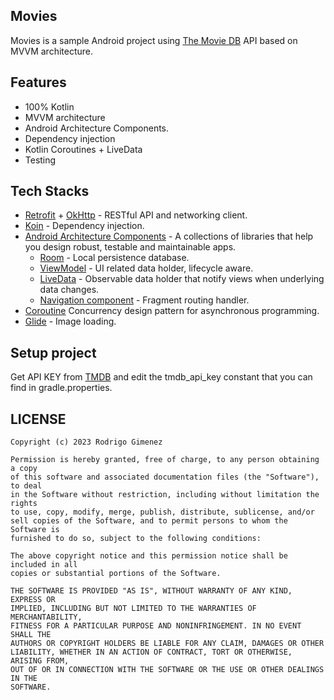 ## Movies
Movies is a sample Android project using <a href="https://www.themoviedb.org/">The Movie DB</a> API based on MVVM architecture.

## Features
* 100% Kotlin
* MVVM architecture
* Android Architecture Components.
* Dependency injection
* Kotlin Coroutines + LiveData
* Testing

## Tech Stacks
* [Retrofit](http://square.github.io/retrofit/) + [OkHttp](http://square.github.io/okhttp/) - RESTful API and networking client.
* [Koin](https://insert-koin.io/) - Dependency injection.
* [Android Architecture Components](https://developer.android.com/topic/libraries/architecture) - A collections of libraries that help you design robust, testable and maintainable apps.
    * [Room](https://developer.android.com/training/data-storage/room) - Local persistence database.
    * [ViewModel](https://developer.android.com/reference/androidx/lifecycle/ViewModel) - UI related data holder, lifecycle aware.
    * [LiveData](https://developer.android.com/topic/libraries/architecture/livedata) - Observable data holder that notify views when underlying data changes.
    * [Navigation component](https://developer.android.com/guide/navigation) - Fragment routing handler.
* [Coroutine](https://developer.android.com/kotlin/coroutines) Concurrency design pattern for asynchronous programming.
* [Glide](https://github.com/bumptech/glide) - Image loading.

## Setup project
Get API KEY from [TMDB](https://www.themoviedb.org/) and edit the tmdb_api_key constant that you can find in gradle.properties.

## LICENSE
```
Copyright (c) 2023 Rodrigo Gimenez

Permission is hereby granted, free of charge, to any person obtaining a copy
of this software and associated documentation files (the "Software"), to deal
in the Software without restriction, including without limitation the rights
to use, copy, modify, merge, publish, distribute, sublicense, and/or
sell copies of the Software, and to permit persons to whom the Software is
furnished to do so, subject to the following conditions:

The above copyright notice and this permission notice shall be included in all
copies or substantial portions of the Software.

THE SOFTWARE IS PROVIDED "AS IS", WITHOUT WARRANTY OF ANY KIND, EXPRESS OR
IMPLIED, INCLUDING BUT NOT LIMITED TO THE WARRANTIES OF MERCHANTABILITY,
FITNESS FOR A PARTICULAR PURPOSE AND NONINFRINGEMENT. IN NO EVENT SHALL THE
AUTHORS OR COPYRIGHT HOLDERS BE LIABLE FOR ANY CLAIM, DAMAGES OR OTHER
LIABILITY, WHETHER IN AN ACTION OF CONTRACT, TORT OR OTHERWISE, ARISING FROM,
OUT OF OR IN CONNECTION WITH THE SOFTWARE OR THE USE OR OTHER DEALINGS IN THE
SOFTWARE.
```
